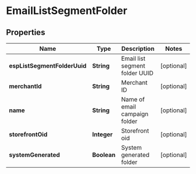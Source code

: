 

# EmailListSegmentFolder


## Properties

| Name | Type | Description | Notes |
|------------ | ------------- | ------------- | -------------|
|**espListSegmentFolderUuid** | **String** | Email list segment folder UUID |  [optional] |
|**merchantId** | **String** | Merchant ID |  [optional] |
|**name** | **String** | Name of email campaign folder |  [optional] |
|**storefrontOid** | **Integer** | Storefront oid |  [optional] |
|**systemGenerated** | **Boolean** | System generated folder |  [optional] |



